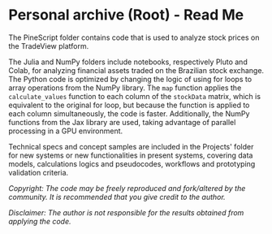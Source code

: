 # Personal archive (Root) - Read Me

The PineScript folder contains code that is used to analyze stock prices on the TradeView platform.

The Julia and NumPy folders include notebooks, respectively Pluto and Colab, for analyzing financial assets traded on the Brazilian stock exchange. The Python code is optimized by changing the logic of using for loops to array operations from the NumPy library. The `map` function applies the `calculate_values` function to each column of the `stockData` matrix, which is equivalent to the original for loop, but because the function is applied to each column simultaneously, the code is faster. Additionally, the NumPy functions from the Jax library are used, taking advantage of parallel processing in a GPU environment.

Technical specs and concept samples are included in the Projects' folder for new systems or new functionalities in present systems, covering data models, calculations logics and pseudocodes, workflows and prototyping validation criteria.

*Copyright: The code may be freely reproduced and fork/altered by the community. It is recommended that you give credit to the author.*

*Disclaimer: The author is not responsible for the results obtained from applying the code.*
